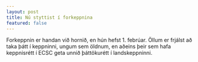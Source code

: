 ```yaml
---
layout: post
title: Nú styttist í forkeppnina
featured: false
---
```


Forkeppnin er handan við hornið, en hún hefst 1. febrúar. Öllum er
frjálst að taka þátt í keppninni, ungum sem öldnum, en aðeins þeir sem hafa
keppnisrétt í ECSC geta unnið þáttökurétt í landskeppninni.
